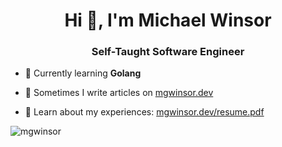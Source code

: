 <h1 align="center">Hi 👋, I'm Michael Winsor</h1>
<h3 align="center">Self-Taught Software Engineer</h3>

- 🌱 Currently learning **Golang**

- 📝 Sometimes I write articles on [mgwinsor.dev](https://mgwinsor.dev)

- 📄 Learn about my experiences: [mgwinsor.dev/resume.pdf](https://mgwinsor.dev/resume.pdf)

<p><img align="center" src="https://github-readme-stats.vercel.app/api/top-langs?username=mgwinsor&show_icons=true&locale=en&layout=compact" alt="mgwinsor" /></p>
